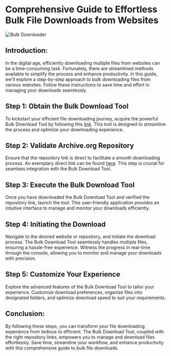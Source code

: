 # Comprehensive Guide to Effortless Bulk File Downloads from Websites

![Bulk Downloader]([https://example.com/image.jpg](https://raw.githubusercontent.com/iAmDextricity/Bulk-Downloader/main/image.png))

## Introduction:
In the digital age, efficiently downloading multiple files from websites can be a time-consuming task. Fortunately, there are streamlined methods available to simplify the process and enhance productivity. In this guide, we'll explore a step-by-step approach to bulk downloading files from various websites. Follow these instructions to save time and effort in managing your downloads seamlessly.

## Step 1: Obtain the Bulk Download Tool
To kickstart your efficient file downloading journey, acquire the powerful Bulk Download Tool by following this [link](https://github.com/iAmDextricity/Bulk-Downloader/releases). This tool is designed to streamline the process and optimize your downloading experience.

## Step 2: Validate Archive.org Repository
Ensure that the repository link is direct to facilitate a smooth downloading process. An exemplary direct link can be found [here](https://archive.org/download/cylums-nintendo-ds-rom-collection/Cylum%27s%20Nintendo%20DS%20ROM%20Collection/). This step is crucial for seamless integration with the Bulk Download Tool.

## Step 3: Execute the Bulk Download Tool
Once you have downloaded the Bulk Download Tool and verified the repository link, launch the tool. This user-friendly application provides an intuitive interface to manage and monitor your downloads efficiently.

## Step 4: Initiating the Download
Navigate to the desired website or repository, and initiate the download process. The Bulk Download Tool seamlessly handles multiple files, ensuring a hassle-free experience. Witness the progress in real-time through the console, allowing you to monitor and manage your downloads with precision.

## Step 5: Customize Your Experience
Explore the advanced features of the Bulk Download Tool to tailor your experience. Customize download preferences, organize files into designated folders, and optimize download speed to suit your requirements.

## Conclusion:
By following these steps, you can transform your file downloading experience from tedious to efficient. The Bulk Download Tool, coupled with the right repository links, empowers you to manage and download files effortlessly. Save time, streamline your workflow, and enhance productivity with this comprehensive guide to bulk file downloads.
